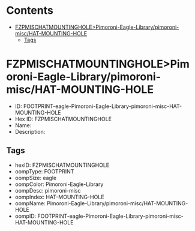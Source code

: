 



Contents
========

* [FZPMISCHATMOUNTINGHOLE>Pimoroni-Eagle-Library/pimoroni-misc/HAT-MOUNTING-HOLE](#fzpmischatmountingholepimoroni-eagle-librarypimoroni-mischat-mounting-hole)
	* [Tags](#tags)

# FZPMISCHATMOUNTINGHOLE>Pimoroni-Eagle-Library/pimoroni-misc/HAT-MOUNTING-HOLE

- ID: FOOTPRINT-eagle-Pimoroni-Eagle-Library-pimoroni-misc-HAT-MOUNTING-HOLE
- Hex ID: FZPMISCHATMOUNTINGHOLE
- Name: 
- Description: 

## Tags

- hexID: FZPMISCHATMOUNTINGHOLE
- oompType: FOOTPRINT
- oompSize: eagle
- oompColor: Pimoroni-Eagle-Library
- oompDesc: pimoroni-misc
- oompIndex: HAT-MOUNTING-HOLE
- oompName: Pimoroni-Eagle-Library/pimoroni-misc/HAT-MOUNTING-HOLE
- oompID: FOOTPRINT-eagle-Pimoroni-Eagle-Library-pimoroni-misc-HAT-MOUNTING-HOLE

